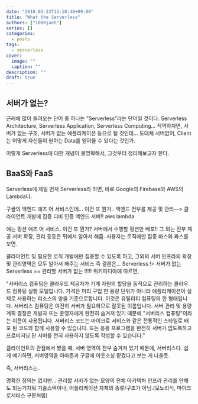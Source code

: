 ```yaml
---
date: "2018-03-23T15:10:40+09:00"
title: "What the Serverless"
authors: ["1000jaeh"]
series: []
categories:
  - posts
tags:
  - serverless
cover:
  image: ""
  caption: ""
description: ""
draft: true
---
```

## 서버가 없는?

근래에 많이 들려오는 단어 중 하나는 "Serverless"라는 단어일 것이다. Serverless Architecture, Serverless Application, Serverless Computing... 직역하자면, 서버가 없는 구조, 서버가 없는 애플리케이션 등으로 될 것인데... 도대체 서버없이, Client는 어떻게 자신들이 원하는 Data를 얻어올 수 있다는 것인가.

이렇게 Serverless에 대한 개념이 불명확해서, 그것부터 정리해보고자 한다.

## BaaS와 FaaS

Serverless에 제일 먼저 Serverless라 하면, 바로 Google의 Firebase와 AWS의 Lambda다.

구글의 백엔드 애즈 어 서비스인데... 이건 또 뭔가..
백엔드 전부를 제공 및 관리—> 클라이언트 개발에 집중
디비
인증
백엔드 서버!!
aws lambda

얘는 펑션 애즈 어 서비스. 이건 또 뭔가?
서버에서 수행할 펑션만 배포!!
그 외는 전부 제공
서버 확장, 관리 등등은 뒤에서 알아서 해줌.
사용자는 로직에만 집중
바스와 퐈스를 보면.

클라이언트 및 필요한 로직 개발에만 집중할 수 있도록 하고,
그외의 서버 인프라의 확장 및 관리영역은 모두 알아서 해주는 서비스
즉 결론은...
Serverless != 서버가 없는
Serverless == 관리할 서버가 없는 !!!!!
위키피디아에 따르면, 

"서버리스 컴퓨팅은 클라우드 제공자가 기계 자원의 할당을 동적으로 관리하는 클라우드 컴퓨팅 실행 모델입니다. 가격은 미리 구입 한 용량 단위가 아니라 애플리케이션이 실제로 사용하는 리소스의 양을 기준으로합니다. 이것은 유틸리티 컴퓨팅의 한 형태입니다. 서버리스 컴퓨팅은 여전히 서버가 필요하므로 잘못된 이름입니다. 서버 관리 및 용량 계획 결정은 개발자 또는 운영자에게 완전히 숨겨져 있기 때문에 "서버리스 컴퓨팅"이라는 이름이 사용됩니다. 서버리스 코드는 마이크로 서비스와 같은 전통적인 스타일로 배포 된 코드와 함께 사용할 수 있습니다. 또는 응용 프로그램을 완전히 서버가 없도록하고 프로비저닝 된 서버를 전혀 사용하지 않도록 작성할 수 있습니다."

클라이언트의 관점에서 봤을 때, 
서버 영역이 전부 숨겨져 있기 때문에, 서버리스다.
쉽게 얘기하면, 서버영역을 아마존과 구글에 아웃소싱 맡겼다고 보는 게 나을듯.


즉, 서버리스는..

명확한 정의는 없지만...
관리할 서버가 없는 모양의 전체 아키텍처
인프라 관리를 안해도 되는거지뭐
기술스택이나, 어플리케이션 자체의 종류/구조가 아님.(모노리식, 마이크로서비스 구분처럼)
